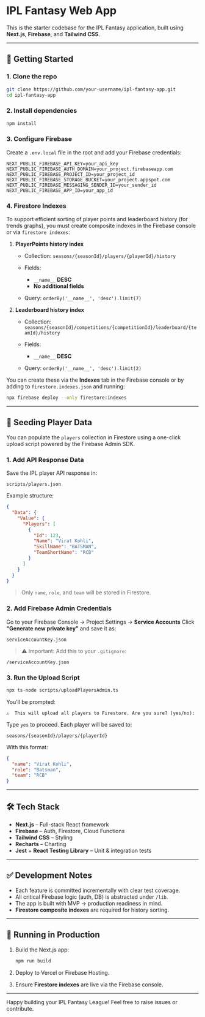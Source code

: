 # IPL Fantasy Web App

This is the starter codebase for the IPL Fantasy application, built using **Next.js**, **Firebase**, and **Tailwind CSS**.

---

## 🚀 Getting Started

### 1. Clone the repo

```bash
git clone https://github.com/your-username/ipl-fantasy-app.git
cd ipl-fantasy-app
```

### 2. Install dependencies

```bash
npm install
```

### 3. Configure Firebase

Create a `.env.local` file in the root and add your Firebase credentials:

```env
NEXT_PUBLIC_FIREBASE_API_KEY=your_api_key
NEXT_PUBLIC_FIREBASE_AUTH_DOMAIN=your_project.firebaseapp.com
NEXT_PUBLIC_FIREBASE_PROJECT_ID=your_project_id
NEXT_PUBLIC_FIREBASE_STORAGE_BUCKET=your_project.appspot.com
NEXT_PUBLIC_FIREBASE_MESSAGING_SENDER_ID=your_sender_id
NEXT_PUBLIC_FIREBASE_APP_ID=your_app_id
```

### 4. Firestore Indexes

To support efficient sorting of player points and leaderboard history (for trends graphs), you must create composite indexes in the Firebase console or via `firestore indexes`:

1. **PlayerPoints history index**

   * Collection: `seasons/{seasonId}/players/{playerId}/history`
   * Fields:

     * `__name__` **DESC**
     * **No additional fields**
   * Query: `orderBy('__name__', 'desc').limit(7)`

2. **Leaderboard history index**

   * Collection: `seasons/{seasonId}/competitions/{competitionId}/leaderboard/{teamId}/history`
   * Fields:

     * `__name__` **DESC**
   * Query: `orderBy('__name__', 'desc').limit(2)`

You can create these via the **Indexes** tab in the Firebase console or by adding to `firestore.indexes.json` and running:

```bash
npx firebase deploy --only firestore:indexes
```

---

## 🔄 Seeding Player Data

You can populate the `players` collection in Firestore using a one-click upload script powered by the Firebase Admin SDK.

### 1. Add API Response Data

Save the IPL player API response in:

```
scripts/players.json
```

Example structure:

```json
{
  "Data": {
    "Value": {
      "Players": [
        {
          "Id": 123,
          "Name": "Virat Kohli",
          "SkillName": "BATSMAN",
          "TeamShortName": "RCB"
        }
      ]
    }
  }
}
```

> Only `name`, `role`, and `team` will be stored in Firestore.

### 2. Add Firebase Admin Credentials

Go to your Firebase Console → Project Settings → **Service Accounts**
Click **“Generate new private key”** and save it as:

```
serviceAccountKey.json
```

> ⚠️ Important: Add this to your `.gitignore`:

```
/serviceAccountKey.json
```

### 3. Run the Upload Script

```bash
npx ts-node scripts/uploadPlayersAdmin.ts
```

You’ll be prompted:

```
⚠️  This will upload all players to Firestore. Are you sure? (yes/no):
```

Type `yes` to proceed. Each player will be saved to:

```
seasons/{seasonId}/players/{playerId}
```

With this format:

```json
{
  "name": "Virat Kohli",
  "role": "Batsman",
  "team": "RCB"
}
```

---

## 🛠 Tech Stack

* **Next.js** – Full-stack React framework
* **Firebase** – Auth, Firestore, Cloud Functions
* **Tailwind CSS** – Styling
* **Recharts** – Charting
* **Jest** + **React Testing Library** – Unit & integration tests

---

## ✅ Development Notes

* Each feature is committed incrementally with clear test coverage.
* All critical Firebase logic (auth, DB) is abstracted under `/lib`.
* The app is built with MVP → production readiness in mind.
* **Firestore composite indexes** are required for history sorting.

---

## 🚧 Running in Production

1. Build the Next.js app:

   ```bash
   npm run build
   ```
2. Deploy to Vercel or Firebase Hosting.
3. Ensure **Firestore indexes** are live via the Firebase console.

---

Happy building your IPL Fantasy League! Feel free to raise issues or contribute.
